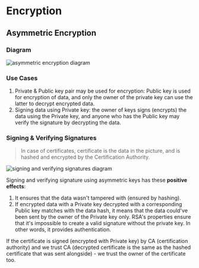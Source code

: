 # Encryption

## Asymmetric Encryption  

### Diagram

![asymmetric encryption diagram](assymetric-encryption.png)

### Use Cases

1. Private & Public key pair may be used for encryption: Public key is used for encryption of data, and only the owner of the private key can use the latter to decrypt encrypted data.
2. Signing data using Private key: the owner of keys signs (encrypts) the data using the Private key, and anyone who has the Public key may verify the signature by decrypting the data.

### Signing & Verifying Signatures

> In case of certificates, certificate is the data in the picture, and is hashed and encrypted by the Certification Authority.

![signing and verifying signatures diagram](sign-verify-signature.png)

Signing and verifying signature using asymmetric keys has these **positive effects**:

1. It ensures that the data wasn't tampered with (ensured by hashing).
2. If encrypted data with a Private key decrypted with a corresponding Public key matches with the data hash, it means that the data could've been sent by the owner of the Private key only. RSA's properties ensure that it's impossible to create a valid signature without the private key. In other words, it provides authentication.

If the certificate is signed (encrypted with Private key) by CA (certification authority) and we trust CA (decrypted certificate is the same as the hashed certificate that was sent alongside) - we trust the owner of the certificate too.
